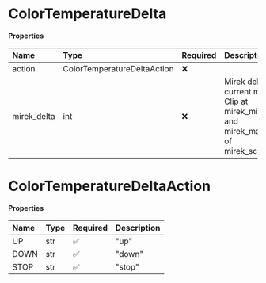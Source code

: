 # ColorTemperatureDelta

**Properties**

| Name        | Type                        | Required | Description                                                                            |
| :---------- | :-------------------------- | :------- | :------------------------------------------------------------------------------------- |
| action      | ColorTemperatureDeltaAction | ❌       |                                                                                        |
| mirek_delta | int                         | ❌       | Mirek delta to current mirek. Clip at mirek_minimum and mirek_maximum of mirek_schema. |

# ColorTemperatureDeltaAction

**Properties**

| Name | Type | Required | Description |
| :--- | :--- | :------- | :---------- |
| UP   | str  | ✅       | "up"        |
| DOWN | str  | ✅       | "down"      |
| STOP | str  | ✅       | "stop"      |

<!-- This file was generated by liblab | https://liblab.com/ -->
